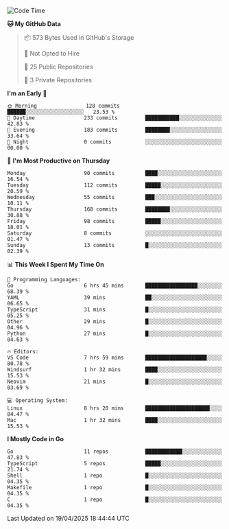 <!--START_SECTION:waka-->
![Code Time](http://img.shields.io/badge/Code%20Time-1%2C188%20hrs%2052%20mins-blue)

**🐱 My GitHub Data** 

> 📦 573 Bytes Used in GitHub's Storage 
 > 
> 🚫 Not Opted to Hire
 > 
> 📜 25 Public Repositories 
 > 
> 🔑 3 Private Repositories 
 > 
**I'm an Early 🐤** 

```text
🌞 Morning                128 commits         ██████░░░░░░░░░░░░░░░░░░░   23.53 % 
🌆 Daytime                233 commits         ███████████░░░░░░░░░░░░░░   42.83 % 
🌃 Evening                183 commits         ████████░░░░░░░░░░░░░░░░░   33.64 % 
🌙 Night                  0 commits           ░░░░░░░░░░░░░░░░░░░░░░░░░   00.00 % 
```
📅 **I'm Most Productive on Thursday** 

```text
Monday                   90 commits          ████░░░░░░░░░░░░░░░░░░░░░   16.54 % 
Tuesday                  112 commits         █████░░░░░░░░░░░░░░░░░░░░   20.59 % 
Wednesday                55 commits          ███░░░░░░░░░░░░░░░░░░░░░░   10.11 % 
Thursday                 168 commits         ████████░░░░░░░░░░░░░░░░░   30.88 % 
Friday                   98 commits          █████░░░░░░░░░░░░░░░░░░░░   18.01 % 
Saturday                 8 commits           ░░░░░░░░░░░░░░░░░░░░░░░░░   01.47 % 
Sunday                   13 commits          █░░░░░░░░░░░░░░░░░░░░░░░░   02.39 % 
```


📊 **This Week I Spent My Time On** 

```text
💬 Programming Languages: 
Go                       6 hrs 45 mins       █████████████████░░░░░░░░   68.39 % 
YAML                     39 mins             ██░░░░░░░░░░░░░░░░░░░░░░░   06.65 % 
TypeScript               31 mins             █░░░░░░░░░░░░░░░░░░░░░░░░   05.25 % 
Other                    29 mins             █░░░░░░░░░░░░░░░░░░░░░░░░   04.96 % 
Python                   27 mins             █░░░░░░░░░░░░░░░░░░░░░░░░   04.63 % 

🔥 Editors: 
VS Code                  7 hrs 59 mins       ████████████████████░░░░░   80.78 % 
Windsurf                 1 hr 32 mins        ████░░░░░░░░░░░░░░░░░░░░░   15.53 % 
Neovim                   21 mins             █░░░░░░░░░░░░░░░░░░░░░░░░   03.69 % 

💻 Operating System: 
Linux                    8 hrs 20 mins       █████████████████████░░░░   84.47 % 
Mac                      1 hr 32 mins        ████░░░░░░░░░░░░░░░░░░░░░   15.53 % 
```

**I Mostly Code in Go** 

```text
Go                       11 repos            ████████████░░░░░░░░░░░░░   47.83 % 
TypeScript               5 repos             █████░░░░░░░░░░░░░░░░░░░░   21.74 % 
Shell                    1 repo              █░░░░░░░░░░░░░░░░░░░░░░░░   04.35 % 
Makefile                 1 repo              █░░░░░░░░░░░░░░░░░░░░░░░░   04.35 % 
C                        1 repo              █░░░░░░░░░░░░░░░░░░░░░░░░   04.35 % 
```




 Last Updated on 19/04/2025 18:44:44 UTC
<!--END_SECTION:waka-->
